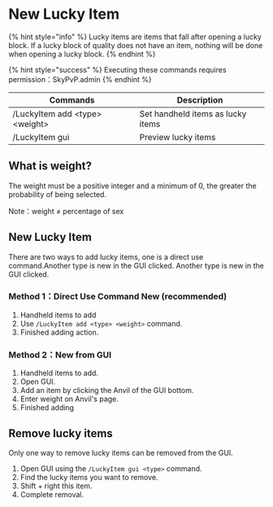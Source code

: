 # New Lucky Item

{% hint style="info" %}
Lucky items are items that fall after opening a lucky block. If a lucky block of quality does not have an item, nothing will be done when opening a lucky block.
{% endhint %}

{% hint style="success" %}
Executing these commands requires permission：SkyPvP.admin
{% endhint %}

| Commands                           | Description                       |
| ---------------------------------- | --------------------------------- |
| /LuckyItem add \<type> \<weight> | Set handheld items as lucky items |
| /LuckyItem gui                     | Preview lucky items               |

## What is weight?

The weight must be a positive integer and a minimum of 0, the greater the probability of being selected.

Note：weight ≠ percentage of sex

## New Lucky Item

There are two ways to add lucky items, one is a direct use command.Another type is new in the GUI clicked.&#x20;Another type is new in the GUI clicked.&#x20;

### Method 1：Direct Use Command New (recommended)

1. Handheld items to add
2. Use `/LuckyItem add <type> <weight>` command.
3. Finished adding action.

### Method 2：New from GUI

1. Handheld items to add.
2. Open GUI.
3. Add an item by clicking the Anvil of the GUI bottom.
4. Enter weight on Anvil's page.
5. Finished adding

## Remove lucky items

Only one way to remove lucky items can be removed from the GUI.

1. Open GUI using the `/LuckyItem gui <type>` command.
2. Find the lucky items you want to remove.
3. Shift + right this item.
4. Complete removal.
